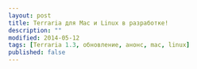 ```yaml
---
layout: post
title: Terraria для Mac и Linux в разработке!
description: ""
modified: 2014-05-12
tags: [Terraria 1.3, обновление, анонс, mac, linux]
published: false
---
```


